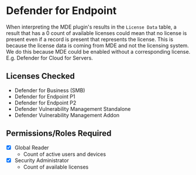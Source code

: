 # Defender for Endpoint

When interpreting the MDE plugin's results in the `License Data` table, a result that has a 0 count of available licenses could mean that no license is present even if a record is present that represents the license.
This is because the license data is coming from MDE and not the licensing system. We do this because MDE could be enabled without a corresponding license. E.g. Defender for Cloud for Servers.

## Licenses Checked

- Defender for Business (SMB)
- Defender for Endpoint P1
- Defender for Endpoint P2
- Defender Vulnerability Management Standalone
- Defender Vulnerability Management Addon

## Permissions/Roles Required

- [X] Global Reader
    - Count of active users and devices
- [X] Security Administrator
    - Count of available licenses
